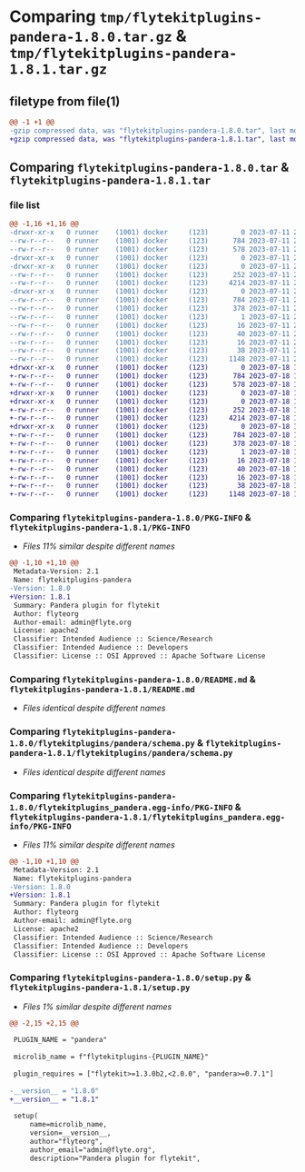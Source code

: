 # Comparing `tmp/flytekitplugins-pandera-1.8.0.tar.gz` & `tmp/flytekitplugins-pandera-1.8.1.tar.gz`

## filetype from file(1)

```diff
@@ -1 +1 @@
-gzip compressed data, was "flytekitplugins-pandera-1.8.0.tar", last modified: Tue Jul 11 22:07:23 2023, max compression
+gzip compressed data, was "flytekitplugins-pandera-1.8.1.tar", last modified: Tue Jul 18 18:01:41 2023, max compression
```

## Comparing `flytekitplugins-pandera-1.8.0.tar` & `flytekitplugins-pandera-1.8.1.tar`

### file list

```diff
@@ -1,16 +1,16 @@
-drwxr-xr-x   0 runner    (1001) docker     (123)        0 2023-07-11 22:07:23.415742 flytekitplugins-pandera-1.8.0/
--rw-r--r--   0 runner    (1001) docker     (123)      784 2023-07-11 22:07:23.415742 flytekitplugins-pandera-1.8.0/PKG-INFO
--rw-r--r--   0 runner    (1001) docker     (123)      578 2023-07-11 22:06:52.000000 flytekitplugins-pandera-1.8.0/README.md
-drwxr-xr-x   0 runner    (1001) docker     (123)        0 2023-07-11 22:07:23.411742 flytekitplugins-pandera-1.8.0/flytekitplugins/
-drwxr-xr-x   0 runner    (1001) docker     (123)        0 2023-07-11 22:07:23.415742 flytekitplugins-pandera-1.8.0/flytekitplugins/pandera/
--rw-r--r--   0 runner    (1001) docker     (123)      252 2023-07-11 22:06:52.000000 flytekitplugins-pandera-1.8.0/flytekitplugins/pandera/__init__.py
--rw-r--r--   0 runner    (1001) docker     (123)     4214 2023-07-11 22:06:52.000000 flytekitplugins-pandera-1.8.0/flytekitplugins/pandera/schema.py
-drwxr-xr-x   0 runner    (1001) docker     (123)        0 2023-07-11 22:07:23.415742 flytekitplugins-pandera-1.8.0/flytekitplugins_pandera.egg-info/
--rw-r--r--   0 runner    (1001) docker     (123)      784 2023-07-11 22:07:23.000000 flytekitplugins-pandera-1.8.0/flytekitplugins_pandera.egg-info/PKG-INFO
--rw-r--r--   0 runner    (1001) docker     (123)      378 2023-07-11 22:07:23.000000 flytekitplugins-pandera-1.8.0/flytekitplugins_pandera.egg-info/SOURCES.txt
--rw-r--r--   0 runner    (1001) docker     (123)        1 2023-07-11 22:07:23.000000 flytekitplugins-pandera-1.8.0/flytekitplugins_pandera.egg-info/dependency_links.txt
--rw-r--r--   0 runner    (1001) docker     (123)       16 2023-07-11 22:07:23.000000 flytekitplugins-pandera-1.8.0/flytekitplugins_pandera.egg-info/namespace_packages.txt
--rw-r--r--   0 runner    (1001) docker     (123)       40 2023-07-11 22:07:23.000000 flytekitplugins-pandera-1.8.0/flytekitplugins_pandera.egg-info/requires.txt
--rw-r--r--   0 runner    (1001) docker     (123)       16 2023-07-11 22:07:23.000000 flytekitplugins-pandera-1.8.0/flytekitplugins_pandera.egg-info/top_level.txt
--rw-r--r--   0 runner    (1001) docker     (123)       38 2023-07-11 22:07:23.415742 flytekitplugins-pandera-1.8.0/setup.cfg
--rw-r--r--   0 runner    (1001) docker     (123)     1148 2023-07-11 22:07:11.000000 flytekitplugins-pandera-1.8.0/setup.py
+drwxr-xr-x   0 runner    (1001) docker     (123)        0 2023-07-18 18:01:41.815022 flytekitplugins-pandera-1.8.1/
+-rw-r--r--   0 runner    (1001) docker     (123)      784 2023-07-18 18:01:41.815022 flytekitplugins-pandera-1.8.1/PKG-INFO
+-rw-r--r--   0 runner    (1001) docker     (123)      578 2023-07-18 18:01:17.000000 flytekitplugins-pandera-1.8.1/README.md
+drwxr-xr-x   0 runner    (1001) docker     (123)        0 2023-07-18 18:01:41.815022 flytekitplugins-pandera-1.8.1/flytekitplugins/
+drwxr-xr-x   0 runner    (1001) docker     (123)        0 2023-07-18 18:01:41.815022 flytekitplugins-pandera-1.8.1/flytekitplugins/pandera/
+-rw-r--r--   0 runner    (1001) docker     (123)      252 2023-07-18 18:01:17.000000 flytekitplugins-pandera-1.8.1/flytekitplugins/pandera/__init__.py
+-rw-r--r--   0 runner    (1001) docker     (123)     4214 2023-07-18 18:01:17.000000 flytekitplugins-pandera-1.8.1/flytekitplugins/pandera/schema.py
+drwxr-xr-x   0 runner    (1001) docker     (123)        0 2023-07-18 18:01:41.815022 flytekitplugins-pandera-1.8.1/flytekitplugins_pandera.egg-info/
+-rw-r--r--   0 runner    (1001) docker     (123)      784 2023-07-18 18:01:41.000000 flytekitplugins-pandera-1.8.1/flytekitplugins_pandera.egg-info/PKG-INFO
+-rw-r--r--   0 runner    (1001) docker     (123)      378 2023-07-18 18:01:41.000000 flytekitplugins-pandera-1.8.1/flytekitplugins_pandera.egg-info/SOURCES.txt
+-rw-r--r--   0 runner    (1001) docker     (123)        1 2023-07-18 18:01:41.000000 flytekitplugins-pandera-1.8.1/flytekitplugins_pandera.egg-info/dependency_links.txt
+-rw-r--r--   0 runner    (1001) docker     (123)       16 2023-07-18 18:01:41.000000 flytekitplugins-pandera-1.8.1/flytekitplugins_pandera.egg-info/namespace_packages.txt
+-rw-r--r--   0 runner    (1001) docker     (123)       40 2023-07-18 18:01:41.000000 flytekitplugins-pandera-1.8.1/flytekitplugins_pandera.egg-info/requires.txt
+-rw-r--r--   0 runner    (1001) docker     (123)       16 2023-07-18 18:01:41.000000 flytekitplugins-pandera-1.8.1/flytekitplugins_pandera.egg-info/top_level.txt
+-rw-r--r--   0 runner    (1001) docker     (123)       38 2023-07-18 18:01:41.815022 flytekitplugins-pandera-1.8.1/setup.cfg
+-rw-r--r--   0 runner    (1001) docker     (123)     1148 2023-07-18 18:01:33.000000 flytekitplugins-pandera-1.8.1/setup.py
```

### Comparing `flytekitplugins-pandera-1.8.0/PKG-INFO` & `flytekitplugins-pandera-1.8.1/PKG-INFO`

 * *Files 11% similar despite different names*

```diff
@@ -1,10 +1,10 @@
 Metadata-Version: 2.1
 Name: flytekitplugins-pandera
-Version: 1.8.0
+Version: 1.8.1
 Summary: Pandera plugin for flytekit
 Author: flyteorg
 Author-email: admin@flyte.org
 License: apache2
 Classifier: Intended Audience :: Science/Research
 Classifier: Intended Audience :: Developers
 Classifier: License :: OSI Approved :: Apache Software License
```

### Comparing `flytekitplugins-pandera-1.8.0/README.md` & `flytekitplugins-pandera-1.8.1/README.md`

 * *Files identical despite different names*

### Comparing `flytekitplugins-pandera-1.8.0/flytekitplugins/pandera/schema.py` & `flytekitplugins-pandera-1.8.1/flytekitplugins/pandera/schema.py`

 * *Files identical despite different names*

### Comparing `flytekitplugins-pandera-1.8.0/flytekitplugins_pandera.egg-info/PKG-INFO` & `flytekitplugins-pandera-1.8.1/flytekitplugins_pandera.egg-info/PKG-INFO`

 * *Files 11% similar despite different names*

```diff
@@ -1,10 +1,10 @@
 Metadata-Version: 2.1
 Name: flytekitplugins-pandera
-Version: 1.8.0
+Version: 1.8.1
 Summary: Pandera plugin for flytekit
 Author: flyteorg
 Author-email: admin@flyte.org
 License: apache2
 Classifier: Intended Audience :: Science/Research
 Classifier: Intended Audience :: Developers
 Classifier: License :: OSI Approved :: Apache Software License
```

### Comparing `flytekitplugins-pandera-1.8.0/setup.py` & `flytekitplugins-pandera-1.8.1/setup.py`

 * *Files 1% similar despite different names*

```diff
@@ -2,15 +2,15 @@
 
 PLUGIN_NAME = "pandera"
 
 microlib_name = f"flytekitplugins-{PLUGIN_NAME}"
 
 plugin_requires = ["flytekit>=1.3.0b2,<2.0.0", "pandera>=0.7.1"]
 
-__version__ = "1.8.0"
+__version__ = "1.8.1"
 
 setup(
     name=microlib_name,
     version=__version__,
     author="flyteorg",
     author_email="admin@flyte.org",
     description="Pandera plugin for flytekit",
```

